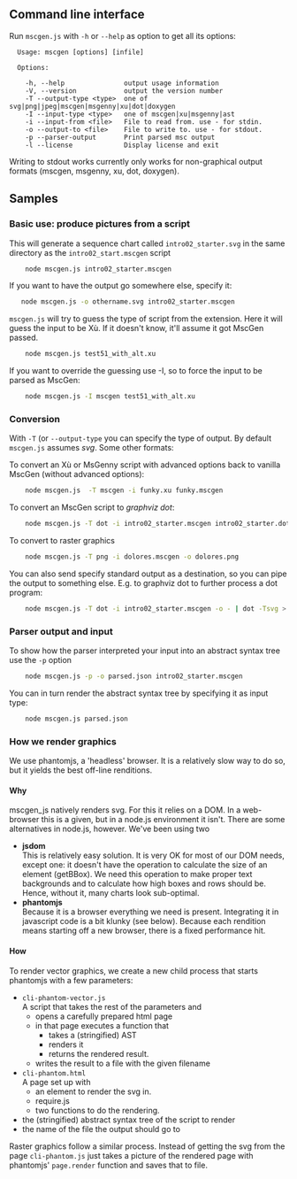 ## Command line interface
Run `mscgen.js` with `-h` or `--help` as option to get all its options:

```
  Usage: mscgen [options] [infile]

  Options:

    -h, --help               output usage information
    -V, --version            output the version number
    -T --output-type <type>  one of svg|png|jpeg|mscgen|msgenny|xu|dot|doxygen
    -I --input-type <type>   one of mscgen|xu|msgenny|ast
    -i --input-from <file>   File to read from. use - for stdin.
    -o --output-to <file>    File to write to. use - for stdout.
    -p --parser-output       Print parsed msc output
    -l --license             Display license and exit
```

Writing to stdout works currently only works for non-graphical output formats
(mscgen, msgenny, xu, dot, doxygen).

## Samples
### Basic use: produce pictures from a script
This will generate a sequence chart called `intro02_starter.svg` in the
same directory as the `intro02_start.mscgen` script
```sh
    node mscgen.js intro02_starter.mscgen
```

If you want to have the output go somewhere else, specify it:
```sh
   node mscgen.js -o othername.svg intro02_starter.mscgen
```

`mscgen.js` will try to guess the type of script from the extension. Here
it will guess the input to be Xù. If it doesn't know, it'll assume it got
MscGen passed.
```sh
    node mscgen.js test51_with_alt.xu
```

If you want to override the guessing use -I, so to force the input to be
parsed as MscGen:
```sh
    node mscgen.js -I mscgen test51_with_alt.xu
```


### Conversion
With `-T` (or `--output-type` you can specify the type of output.
By default `mscgen.js` assumes _svg_. Some other formats:

To convert an Xù or MsGenny script with advanced options back to
vanilla MscGen (without advanced options):
```sh
    node mscgen.js  -T mscgen -i funky.xu funky.mscgen
```

To convert an MscGen script to _graphviz dot_:
```sh
    node mscgen.js -T dot -i intro02_starter.mscgen intro02_starter.dot
```

To convert to raster graphics
```sh
    node mscgen.js -T png -i dolores.mscgen -o dolores.png
```

You can also send specify standard output as a destination, so you can
pipe the output to something else. E.g. to graphviz dot to further process
a dot program:
```sh
    node mscgen.js -T dot -i intro02_starter.mscgen -o - | dot -Tsvg > communicationsdiagram.svg
```


### Parser output and input
To show how the parser interpreted your input into an abstract syntax tree use
the `-p` option
```sh
    node mscgen.js -p -o parsed.json intro02_starter.mscgen
```

You can in turn render the abstract syntax tree by specifying it as input
type:
```sh
    node mscgen.js parsed.json
```

### How we render graphics
We use phantomjs, a 'headless' browser. It is a relatively slow way to do so,
but it yields the best off-line renditions.

#### Why
mscgen_js natively renders svg. For this it relies on a DOM. In a web-browser
this is a given, but in a node.js environment it isn't. There are some
alternatives in node.js, however. We've been using two
- **jsdom**    
This is relatively easy solution. It is very OK for most of our DOM needs,
except one: it doesn't have the operation to calculate the size of an element
(getBBox). We need this operation to make proper text backgrounds and to
calculate how high boxes and rows should be. Hence, without it, many charts
look sub-optimal.
- **phantomjs**    
Because it is a browser everything we need is present. Integrating it in
javascript code is a bit klunky (see below). Because each rendition means
starting off a new browser, there is a fixed performance hit.

#### How
To render vector graphics, we create a new child process that starts
phantomjs with a few parameters:
- `cli-phantom-vector.js`    
  A script that takes the rest of the parameters and
  - opens a carefully prepared html page
  - in that page executes a function that
    - takes a (stringified) AST
    - renders it
    - returns the rendered result.
  - writes the result to a file with the given filename
- `cli-phantom.html`    
  A page set up with
  - an element to render the svg in.
  - require.js
  - two functions to do the rendering.
- the (stringified) abstract syntax tree of the script to render
- the name of the file the output should go to

Raster graphics follow a similar process. Instead of getting the svg from the
page `cli-phantom.js` just takes a picture of the rendered page
with phantomjs' `page.render` function and saves that to file.
